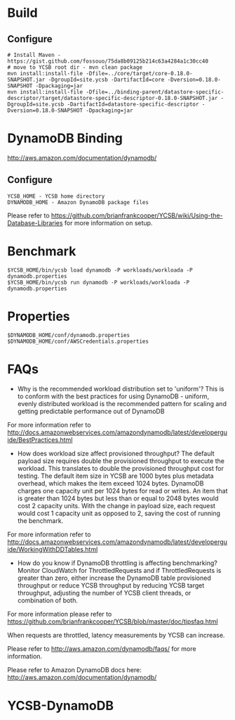 <!--
Copyright (c) 2010 Yahoo! Inc., 2012 - 2015 YCSB contributors.
All rights reserved.

Licensed under the Apache License, Version 2.0 (the "License"); you
may not use this file except in compliance with the License. You
may obtain a copy of the License at

http://www.apache.org/licenses/LICENSE-2.0

Unless required by applicable law or agreed to in writing, software
distributed under the License is distributed on an "AS IS" BASIS,
WITHOUT WARRANTIES OR CONDITIONS OF ANY KIND, either express or
implied. See the License for the specific language governing
permissions and limitations under the License. See accompanying
LICENSE file.
-->

# Build 

## Configure 

    # Install Maven - https://gist.github.com/fossouo/75da8b09125b214c63a4284a1c30cc40
    # move to YCSB root dir - mvn clean package
    mvn install:install-file -Dfile=../core/target/core-0.18.0-SNAPSHOT.jar -DgroupId=site.ycsb -DartifactId=core -Dversion=0.18.0-SNAPSHOT -Dpackaging=jar
    mvn install:install-file -Dfile=../binding-parent/datastore-specific-descriptor/target/datastore-specific-descriptor-0.18.0-SNAPSHOT.jar -DgroupId=site.ycsb -DartifactId=datastore-specific-descriptor -Dversion=0.18.0-SNAPSHOT -Dpackaging=jar
    

# DynamoDB Binding

http://aws.amazon.com/documentation/dynamodb/

## Configure

    YCSB_HOME - YCSB home directory
    DYNAMODB_HOME - Amazon DynamoDB package files

Please refer to https://github.com/brianfrankcooper/YCSB/wiki/Using-the-Database-Libraries
for more information on setup.

# Benchmark

    $YCSB_HOME/bin/ycsb load dynamodb -P workloads/workloada -P dynamodb.properties
    $YCSB_HOME/bin/ycsb run dynamodb -P workloads/workloada -P dynamodb.properties

# Properties

    $DYNAMODB_HOME/conf/dynamodb.properties
    $DYNAMODB_HOME/conf/AWSCredentials.properties

# FAQs
* Why is the recommended workload distribution set to 'uniform'?
    This is to conform with the best practices for using DynamoDB - uniform,
evenly distributed workload is the recommended pattern for scaling and
getting predictable performance out of DynamoDB

For more information refer to
http://docs.amazonwebservices.com/amazondynamodb/latest/developerguide/BestPractices.html

* How does workload size affect provisioned throughput?
    The default payload size requires double the provisioned throughput to execute
the workload. This translates to double the provisioned throughput cost for testing.
The default item size in YCSB are 1000 bytes plus metadata overhead, which makes the
item exceed 1024 bytes. DynamoDB charges one capacity unit per 1024 bytes for read
or writes. An item that is greater than 1024 bytes but less than or equal to 2048 bytes
would cost 2 capacity units. With the change in payload size, each request would cost
1 capacity unit as opposed to 2, saving the cost of running the benchmark.

For more information refer to
http://docs.amazonwebservices.com/amazondynamodb/latest/developerguide/WorkingWithDDTables.html

* How do you know if DynamoDB throttling is affecting benchmarking?
    Monitor CloudWatch for ThrottledRequests and if ThrottledRequests is greater
than zero, either increase the DynamoDB table provisioned throughput or reduce
YCSB throughput by reducing YCSB target throughput, adjusting the number of YCSB
client threads, or combination of both.

For more information please refer to
https://github.com/brianfrankcooper/YCSB/blob/master/doc/tipsfaq.html

When requests are throttled, latency measurements by YCSB can increase.

Please refer to http://aws.amazon.com/dynamodb/faqs/ for more information.

Please refer to Amazon DynamoDB docs here:
http://aws.amazon.com/documentation/dynamodb/
# YCSB-DynamoDB
